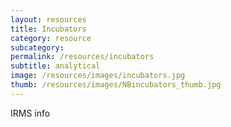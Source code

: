 ```yaml
---
layout: resources
title: Incubators
category: resource
subcategory: 
permalink: /resources/incubators
subtitle: analytical
image: /resources/images/incubators.jpg
thumb: /resources/images/NBincubators_thumb.jpg
---
```


IRMS info

